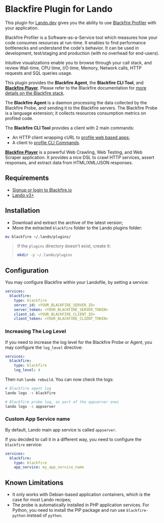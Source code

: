 # Blackfire Plugin for Lando

This plugin for [Lando.dev](https://lando.dev) gives you the ability to use
[Blackfire Profiler](https://blackfire.io) with your application.

Blackfire Profiler is a Software-as-a-Service tool which measures how your code 
consumes resources at run-time. It enables to find performance bottlenecks and 
understand the code's behavior. It can be used in development, test/staging and 
production (with no overhead for end-users).

Intuitive visualizations enable you to browse through your call stack, and review 
Wall-time, CPU time, I/O time, Memory, Network calls, HTTP requests and SQL queries 
usage.

This plugin provides the **Blackfire Agent**, the **Blackfire CLI Tool**, and
**[Blackfire Player](https://blackfire.io/player)**. 
Please refer to the Blackfire documentation for [more details on the Blackfire stack](https://blackfire.io/docs/reference-guide/faq#the-blackfire-stack).

The **Blackfire Agent** is a daemon processing the data collected by the Blackfire Probe, 
and sending it to the Blackfire servers. The Blackfire Probe is a language extension; 
it collects resources consumption metrics on profiled code.

The **Blackfire CLI Tool** provides a client with 2 main commands:

* An HTTP client wrapping cURL to [profile web based apps](https://blackfire.io/docs/cookbooks/profiling-http-via-cli);
* A client to [profile CLI Commands](https://blackfire.io/docs/cookbooks/profiling-cli).

**[Blackfire Player](https://blackfire.io/player)** is a powerful Web Crawling, 
Web Testing, and Web Scraper application.  It provides a nice DSL to crawl HTTP 
services, assert responses, and extract data from HTML/XML/JSON responses.

## Requirements

- [Signup or login to Blackfire.io](https://blackfire.io/signup)
- [Lando v3+](https://lando.dev/)

## Installation

- Download and extract the archive of the latest version;
- Move the extracted `blackfire` folder to the Lando plugins folder:

```bash
mv blackfire ~/.lando/plugins/
```

> If the `plugins` directory doesn't exist, create it:
> ```bash
> mkdir -p ~/.lando/plugins
> ```

## Configuration

You may configure Blackfire within your Landofile, by setting a service:

```yaml
services:
  blackfire:
    type: blackfire
    server_id: <YOUR_BLACKFIRE_SERVER_ID>
    server_token: <YOUR_BLACKFIRE_SERVER_TOKEN>
    client_id: <YOUR_BLACKFIRE_CLIENT_ID>
    client_token: <YOUR_BLACKFIRE_CLIENT_TOKEN>
```

### Increasing The Log Level

If you need to increase the log level for the Blackfire Probe or Agent, you may
configure the `log_level` directive:

```yaml
services:
  blackfire:
    type: blackfire
    log_level: 4
```

Then run `lando rebuild`.
You can now check the logs:

```bash
# Blackfire agent log
lando logs -s blackfire

# Blackfire probe log, as part of the appserver ones
lando logs -s appserver
```

### Custom App Service name

By default, Lando main app service is called `appserver`.

If you decided to call it in a different way, you need to configure the `blackfire`
service:

```yaml
services:
  blackfire:
    type: blackfire
    app_service: my_app_service_name
```

## Known Limitations

- It only works with Debian-based application containers, which is the case for
  most Lando recipes;
- The probe is automatically installed in PHP application services. For Python,
  you need to install the PIP package and run use `blackfire-python` instead of
  `python`.
